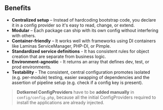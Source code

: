 ## Benefits

- **Centralized setup** – Instead of hardcoding bootstrap code, you declare it in a config provider so it's easy to read, change, or extend.
- **Modular** – Each package can ship with its own config without interfering with others.
- **Container-friendly** – It works well with frameworks using DI containers like Laminas ServiceManager, PHP-DI, or Pimple.
- **Standardized service definitions** - It has consistent rules for object creation that are separate from business logic.
- **Environment-agnostic** - It returns an array that defines dev, test, or prod environments.
- **Testability** - The consistent, central configuration promotes isolated (e.g. per-module) testing, easier swapping of dependencies and the assertion of pipeline setup (e.g. check if a config key is present).

> **Dotkernel ConfigProviders** have to be **added manually** in `config/config.php`, because all the initial ConfigProviders required to install the applications are already injected.
